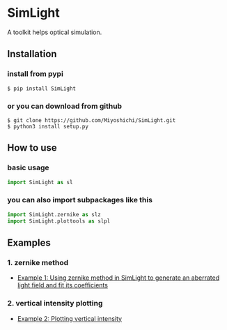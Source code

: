 # SimLight
A toolkit helps optical simulation.

## Installation
### install from pypi
```
$ pip install SimLight
```
### or you can download from github
```
$ git clone https://github.com/Miyoshichi/SimLight.git
$ python3 install setup.py
```

## How to use
### basic usage
```python
import SimLight as sl
```
### you can also import subpackages like this
```python
import SimLight.zernike as slz
import SimLight.plottools as slpl
```

## Examples
### 1. zernike method
* [Example 1: Using zernike method in SimLight to generate an aberrated light field and fit its coefficients](https://miyoshichi.github.io/SimLight/zernike.html)

### 2. vertical intensity plotting
* [Example 2: Plotting vertical intensity](https://miyoshichi.github.io/SimLight/intensity.html)